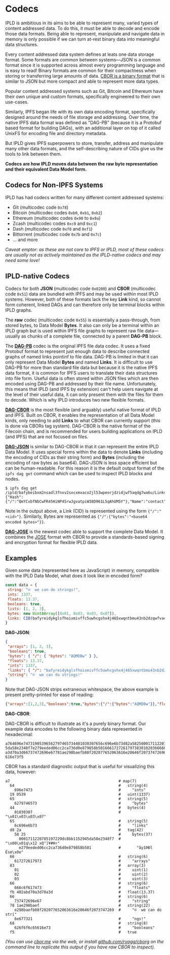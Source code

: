 # Codecs

IPLD is ambitious in its aims to be able to represent many, varied types of content addressed data. To do this, it must be able to decode and encode those data formats. Being able to represent, manipulate and navigate data in memory is only possible if we can turn at-rest binary data into meaningful data structures.

Every content addressed data system defines at leats one data storage format. Some formats are common between systems—JSON is a common format since it is supported across almost every programming language and is easy to read! Binary formats are common for their compactness when storing or transferring large amounts of data. [CBOR is a binary format](https://cbor.io/) that is similar to JSON but more compact and able to represent more data types.

Popular content addressed systems such as Git, Bitcoin and Ethereum have their own unique and custom formats, specifically engineered to their own use-cases.

Similarly, IPFS began life with its own data encoding format, specifically designed around the needs of file storage and addressing. Over time, the native IPFS data format was defined as "DAG-PB" (because it is a Protobuf based format for building DAGs), with an additional layer on top of it called UnixFS for encoding file and directory metadata.

But IPLD gives IPFS superpowers to store, transfer, address and manipulate many other data formats, and the self-describing nature of CIDs give us the tools to link between them.

**Codecs are how IPLD moves data between the raw byte representation and their equivalent Data Model form.**

## Codecs for Non-IPFS Systems

IPLD has had codecs written for many different content addressed systems:

* Git (multicodec code `0x78`)
* Bitcoin (multicodec codes `0xb0`, `0xb1`, `0xb2`)
* Ethereum (multicodec codes `0x90` to `0x9a`)
* Zcash (multicodec codes `0xc0` and `0xc1`)
* Dash (multicodec code `0xf0` and `0xf1`)
* Bittorrent (multicodec code `0x7b` and `0x7c`)
* ... and more

*Caveat emptor: as these are not core to IPFS or IPLD, most of these codecs are usually not as actively maintained as the IPLD-native codecs and may need some love!*

## IPLD-native Codecs

Codecs for both **JSON** (multicodec code `0x0200`) and **CBOR** (multicodec code `0x51`) data are bundled with IPFS and may be used within most IPLD systems. However, both of these formats lack the key **Link** kind, so cannot form coherent, linked DAGs and can therefore only be terminal blocks within IPLD graphs.

The **raw** codec (multicodec code `0x55`) is essentially a pass-through, from stored bytes, to Data Model **Bytes**. It also can only be a terminal within an IPLD graph but is used within IPFS file graphs to represent raw file data—usually as chunks of a complete file, connected by a parent **DAG-PB** block.

The [**DAG-PB**](https://ipld.io/specs/codecs/dag-pb/) codec is the original IPFS file data codec. It uses a fixed Protobuf format to represent just enough data to describe connected graphs of named links pointinf to file data. DAG-PB is limited in that it can only represent Data Model **Bytes** and named **Links**. It is difficult to use DAG-PB for more than standard file data but because it is the native IPFS data format, it is common for IPFS users to translate their data structures into file form. Useful data is often stored within JSON files which are then encoded using DAG-PB and addressed by their file name. Unfortunately, this means that IPLD (and IPFS by extension) can't help users navigate at the level of their useful data, it can only present them with the files for them to decode. Which is why IPLD introduces two new flexible formats.

[**DAG-CBOR**](https://ipld.io/specs/codecs/dag-cbor/) is the most flexible (and arguably) useful native format of IPLD and IPFS. Built on CBOR, it enables the representation of all Data Model kinds, only needing to add **Links** to what CBOR can currently support (this is done via CBORs tag system). DAG-CBOR is the native format of the Filecoin chain, and is recommended for users building applications on IPLD (and IPFS) that are not focused on files.

[**DAG-JSON**](https://ipld.io/specs/codecs/dag-json/) is similar to DAG-CBOR in that it can represent the entire IPLD Data Model. It uses special forms within the data to denote **Links** (including the encoding of CIDs as their string form) and **Bytes** (including the encoding of raw bytes as base64). DAG-JSON is less space efficient but can be human-readable. For this reason it is the default output format of the `ipfs dag get` command which can be used to inspect IPLD blocks and nodes.

```
$ ipfs dag get /ipld/bafybeibxm2nsadl3fnxv2sxcxmxaco2jl53wpeorjdzidjwf5aqdg7wa6u/Links/1
{"Hash":{"/":"QmYCvbfNbCwFR45HiNP45rwJgvatpiW38D961L5qAhUM5Y"},"Name":"contact","Tsize":200}
```

Note in the output above, a Link (CID) is represented using the form `{"/":"<cid>"}`. Similarly, Bytes are represented as `{"/":{"bytes":"<base64 encoded bytes>"}}`.

[**DAG-JOSE**](https://ipld.io/specs/codecs/dag-jose/) is the newest codec able to support the complete Data Model. It combines the [JOSE](https://jose.readthedocs.io/en/latest/) format with CBOR to provide a standards-based signing and encryption format for flexible IPLD data.

## Examples

Given some data (represented here as JavaScript) in memory, compatible with the IPLD Data Model, what does it look like in encoded form?

```js
const data = {
 string: "☺️  we can do strings!",
 ints: 1337,
 floats: 13.37,
 booleans: true,
 lists: [1, 2, 3],
 bytes: new Uint8Array([0x01, 0x03, 0x03, 0x07]),
 links: CID(bafyreidykglsfhoixmivffc5uwhcgshx4j465xwqntbmu43nb2dzqwfvae)
}
```

**DAG-JSON**:

```json
{
 "arrays": [1, 2, 3],
 "booleans": true,
 "bytes": { "/": { "bytes": "AQMDBw" } },
 "floats": 13.37,
 "ints": 1337,
 "links": { "/": "bafyreidykglsfhoixmivffc5uwhcgshx4j465xwqntbmu43nb2dzqwfvae" },
 "string": "☺️  we can do strings!"
}
```

Note that DAG-JSON strips extraneous whitespace, the above example is present pretty-printed for ease of reading:

```json
{"arrays":[1,2,3],"booleans":true,"bytes":{"/":{"bytes":"AQMDBw"}},"floats":13.37,"ints":1337,"links":{"/":"bafyreidykglsfhoixmivffc5uwhcgshx4j465xwqntbmu43nb2dzqwfvae"},"string":"☺️  we can do strings!"}
```

**DAG-CBOR**:

DAG-CBOR is difficult to illustrate as it's a purely binary format. Our example data encodes to the following binary data represented in hexadecimal:

```
a764696e74731905396562797465734401030307656c696e6b73d82a58250001711220785197229dc8bb115294
5da58e2348f7e279eeded06cc2ca736d0e879858b501666172726179738301020366666c6f617473fb402abd70
a3d70a3d66737472696e67781ae298baefb88f202077652063616e20646f20737472696e67732168626f6f6c65
616e73f5
```

CBOR has a standard diagnostic output that is useful for visualizing this data, however:

```
a7                                                # map(7)
  64                                              #   string(4)
    696e7473                                      #     "ints"
  19 0539                                         #   uint(1337)
  65                                              #   string(5)
    6279746573                                    #     "bytes"
  44                                              #   bytes(4)
    01030307                                      #     "\x01\x03\x03\x07"
  65                                              #   string(5)
    6c696e6b73                                    #     "links"
  d8 2a                                           #   tag(42)
    58 25                                         #     bytes(37)
      0001711220785197229dc8bb1152945da58e2348f7  #       "\x00\x01q\x12 xQ"]¥#H÷"
      e279eeded06cc2ca736d0e879858b501            #       "âyîÞÐl Êsm\x0e"
  66                                              #   string(6)
    617272617973                                  #     "arrays"
  83                                              #   array(3)
    01                                            #     uint(1)
    02                                            #     uint(2)
    03                                            #     uint(3)
  66                                              #   string(6)
    666c6f617473                                  #     "floats"
  fb 402abd70a3d70a3d                             #   float(13.37)
  66                                              #   string(6)
    737472696e67                                  #     "string"
  78 1ae298baef                                   #   string(22)
    e298baefb88f202077652063616e20646f2073747269  #     "☺️  we can do stri"
    6e677321                                      #     "ngs!"
  68                                              #   string(8)
    626f6f6c65616e73                              #     "booleans"
  f5                                              #   true
```

_(You can use [cbor.me](https://cbor.me) via the web, or install [github.com/rvagg/cborg](https://github.com/rvagg/cborg) on the command line to replicate this output if you have raw CBOR to inspect)._
